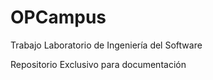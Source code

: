 # OPCampus
Trabajo Laboratorio de Ingeniería del Software

Repositorio Exclusivo para documentación
